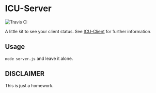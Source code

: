 # ICU-Server
![Travis CI](https://travis-ci.com/NoobTW/ICU.svg?token=Pc8CqWShxUj4qKXepWTC&branch=master)

A little kit to see your client status.
See [ICU-Client](https://github.com/NoobTW/ICU-Client) for further information.

## Usage

`node server.js` and leave it alone.

## DISCLAIMER

This is just a homework.
